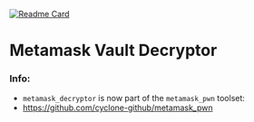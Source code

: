 [![Readme Card](https://github-readme-stats.vercel.app/api/pin/?username=cyclone-github&repo=metamask_decryptor&theme=gruvbox)](https://github.com/cyclone-github/)
# Metamask Vault Decryptor

### Info:
* `metamask_decryptor` is now part of the `metamask_pwn` toolset:
* https://github.com/cyclone-github/metamask_pwn